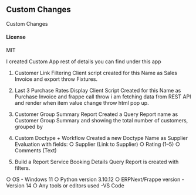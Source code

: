 ## Custom Changes

Custom Changes

#### License

MIT


I created Custom App rest of details you can find under this app
1. Customer Link Filtering
    Client script created for this Name as Sales Invoice and export throw Fixtures.

2. Last 3 Purchase Rates Display
    Client Script Created for this Name as Purchase Invoice and frappe call throw i am fetching data from REST API and render when item value change throw html pop up.
   
3. Customer Group Summary Report
    Created a Query Report name as Customer Group Summary and showing the total number of customers, grouped by

4. Custom Doctype + Workflow
    Created a new Doctype Name as Supplier Evaluation with fields:
    ○ Supplier (Link to Supplier)
    ○ Rating (1–5)
    ○ Comments (Text)

4. Build a Report
    Service Booking Details Query Report is created with filters.

○ OS - Windows 11
○ Python version 3.10.12
○ ERPNext/Frappe version - Version 14
○ Any tools or editors used -VS Code
